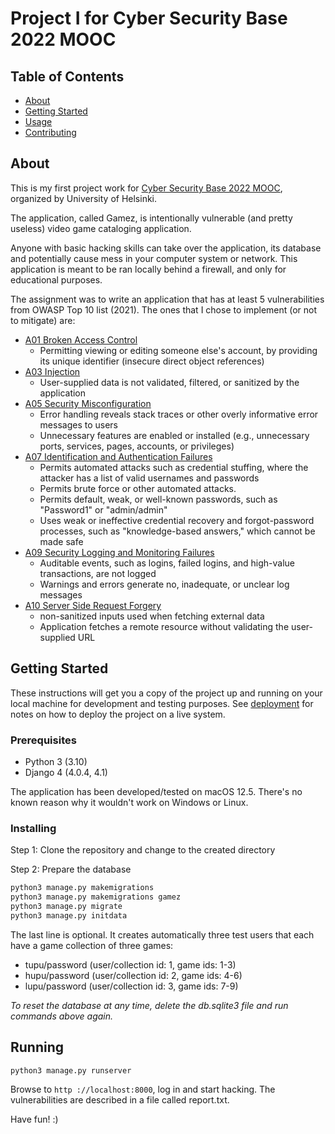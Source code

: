 # Project I for Cyber Security Base 2022 MOOC

## Table of Contents

- [About](#about)
- [Getting Started](#getting_started)
- [Usage](#usage)
- [Contributing](../CONTRIBUTING.md)

## About

This is my first project work for [Cyber Security Base 2022 MOOC](https://cybersecuritybase.mooc.fi/), organized by University of Helsinki.

The application, called Gamez, is intentionally vulnerable (and pretty useless) video game cataloging application.

Anyone with basic hacking skills can take over the application, its database and potentially cause mess in your computer system or network. This application is meant to be ran locally behind a firewall, and only for educational purposes.

The assignment was to write an application that has at least 5 vulnerabilities from OWASP Top 10 list (2021). The ones that I chose to implement (or not to mitigate) are:

- [A01 Broken Access Control](https://owasp.org/Top10/A01_2021-Broken_Access_Control/)
  - Permitting viewing or editing someone else's account, by providing its unique identifier (insecure direct object references)
- [A03 Injection](https://owasp.org/Top10/A03_2021-Injection/)
  - User-supplied data is not validated, filtered, or sanitized by the application
- [A05 Security Misconfiguration](https://owasp.org/Top10/A05_2021-Security_Misconfiguration/)
  - Error handling reveals stack traces or other overly informative error messages to users
  - Unnecessary features are enabled or installed (e.g., unnecessary ports, services, pages, accounts, or privileges)
- [A07 Identification and Authentication Failures](https://owasp.org/Top10/A07_2021-Identification_and_Authentication_Failures/)
  - Permits automated attacks such as credential stuffing, where the attacker has a list of valid usernames and passwords
  - Permits brute force or other automated attacks.
  - Permits default, weak, or well-known passwords, such as "Password1" or "admin/admin"
  - Uses weak or ineffective credential recovery and forgot-password processes, such as "knowledge-based answers," which cannot be made safe
- [A09 Security Logging and Monitoring Failures](https://owasp.org/Top10/A09_2021-Security_Logging_and_Monitoring_Failures/)
  - Auditable events, such as logins, failed logins, and high-value transactions, are not logged
  - Warnings and errors generate no, inadequate, or unclear log messages
- [A10 Server Side Request Forgery](https://owasp.org/Top10/A10_2021-Server-Side_Request_Forgery_%28SSRF%29/)
  - non-sanitized inputs used when fetching external data
  - Application fetches a remote resource without validating the user-supplied URL

## Getting Started

These instructions will get you a copy of the project up and running on your local machine for development and testing purposes. See [deployment](#deployment) for notes on how to deploy the project on a live system.

### Prerequisites

- Python 3 (3.10)
- Django 4 (4.0.4, 4.1)

The application has been developed/tested on macOS 12.5. There's no known reason why it wouldn't work on Windows or Linux.

### Installing

Step 1: Clone the repository and change to the created directory

Step 2: Prepare the database

```bash
python3 manage.py makemigrations
python3 manage.py makemigrations gamez
python3 manage.py migrate
python3 manage.py initdata
```

The last line is optional. It creates automatically three test users that each have a game collection of three games:

- tupu/password (user/collection id: 1, game ids: 1-3)
- hupu/password (user/collection id: 2, game ids: 4-6)
- lupu/password (user/collection id: 3, game ids: 7-9)

_To reset the database at any time, delete the db.sqlite3 file and run commands above again._

## Running

```bash
python3 manage.py runserver
```

Browse to `http ://localhost:8000`, log in and start hacking. The vulnerabilities are described in a file called report.txt.

Have fun! :)
